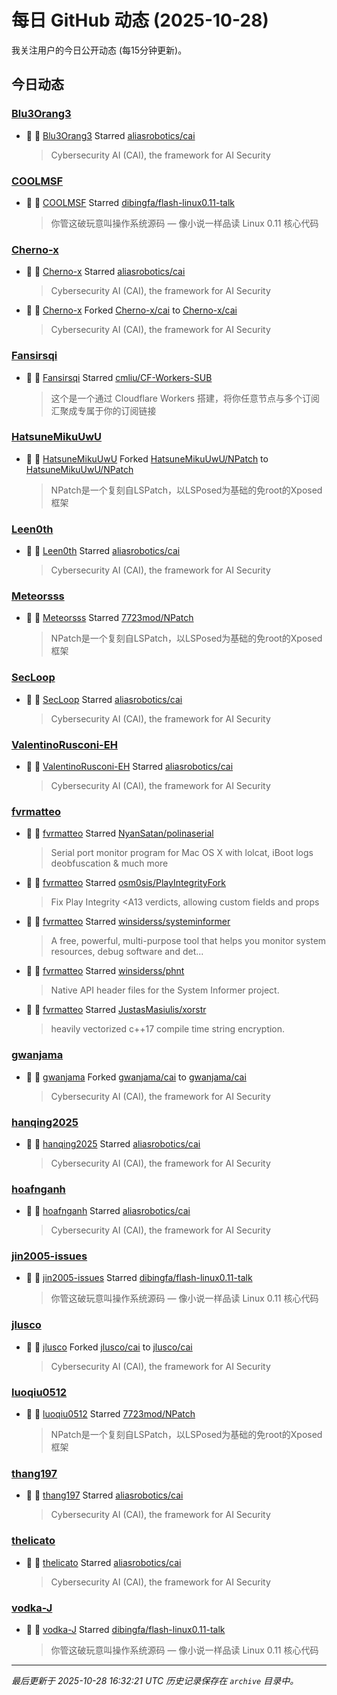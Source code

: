 # 每日 GitHub 动态 (2025-10-28)

我关注用户的今日公开动态 (每15分钟更新)。

## 今日动态

### [Blu3Orang3](https://github.com/Blu3Orang3)
- 🌟 👤 [Blu3Orang3](https://github.com/Blu3Orang3) Starred [aliasrobotics/cai](https://github.com/aliasrobotics/cai)
  > Cybersecurity AI (CAI), the framework for AI Security

### [COOLMSF](https://github.com/COOLMSF)
- 🌟 👤 [COOLMSF](https://github.com/COOLMSF) Starred [dibingfa/flash-linux0.11-talk](https://github.com/dibingfa/flash-linux0.11-talk)
  > 你管这破玩意叫操作系统源码 — 像小说一样品读 Linux 0.11 核心代码

### [Cherno-x](https://github.com/Cherno-x)
- 🌟 👤 [Cherno-x](https://github.com/Cherno-x) Starred [aliasrobotics/cai](https://github.com/aliasrobotics/cai)
  > Cybersecurity AI (CAI), the framework for AI Security
- 🍴 👤 [Cherno-x](https://github.com/Cherno-x) Forked [Cherno-x/cai](https://github.com/Cherno-x/cai) to [Cherno-x/cai](https://github.com/Cherno-x/cai)
  > Cybersecurity AI (CAI), the framework for AI Security

### [Fansirsqi](https://github.com/Fansirsqi)
- 🌟 👤 [Fansirsqi](https://github.com/Fansirsqi) Starred [cmliu/CF-Workers-SUB](https://github.com/cmliu/CF-Workers-SUB)
  > 这个是一个通过 Cloudflare Workers 搭建，将你任意节点与多个订阅汇聚成专属于你的订阅链接

### [HatsuneMikuUwU](https://github.com/HatsuneMikuUwU)
- 🍴 👤 [HatsuneMikuUwU](https://github.com/HatsuneMikuUwU) Forked [HatsuneMikuUwU/NPatch](https://github.com/HatsuneMikuUwU/NPatch) to [HatsuneMikuUwU/NPatch](https://github.com/HatsuneMikuUwU/NPatch)
  > NPatch是一个复刻自LSPatch，以LSPosed为基础的免root的Xposed框架

### [Leen0th](https://github.com/Leen0th)
- 🌟 👤 [Leen0th](https://github.com/Leen0th) Starred [aliasrobotics/cai](https://github.com/aliasrobotics/cai)
  > Cybersecurity AI (CAI), the framework for AI Security

### [Meteorsss](https://github.com/Meteorsss)
- 🌟 👤 [Meteorsss](https://github.com/Meteorsss) Starred [7723mod/NPatch](https://github.com/7723mod/NPatch)
  > NPatch是一个复刻自LSPatch，以LSPosed为基础的免root的Xposed框架

### [SecLoop](https://github.com/SecLoop)
- 🌟 👤 [SecLoop](https://github.com/SecLoop) Starred [aliasrobotics/cai](https://github.com/aliasrobotics/cai)
  > Cybersecurity AI (CAI), the framework for AI Security

### [ValentinoRusconi-EH](https://github.com/ValentinoRusconi-EH)
- 🌟 👤 [ValentinoRusconi-EH](https://github.com/ValentinoRusconi-EH) Starred [aliasrobotics/cai](https://github.com/aliasrobotics/cai)
  > Cybersecurity AI (CAI), the framework for AI Security

### [fvrmatteo](https://github.com/fvrmatteo)
- 🌟 👤 [fvrmatteo](https://github.com/fvrmatteo) Starred [NyanSatan/polinaserial](https://github.com/NyanSatan/polinaserial)
  > Serial port monitor program for Mac OS X with lolcat, iBoot logs deobfuscation & much more
- 🌟 👤 [fvrmatteo](https://github.com/fvrmatteo) Starred [osm0sis/PlayIntegrityFork](https://github.com/osm0sis/PlayIntegrityFork)
  > Fix Play Integrity <A13 verdicts, allowing custom fields and props
- 🌟 👤 [fvrmatteo](https://github.com/fvrmatteo) Starred [winsiderss/systeminformer](https://github.com/winsiderss/systeminformer)
  > A free, powerful, multi-purpose tool that helps you monitor system resources, debug software and det...
- 🌟 👤 [fvrmatteo](https://github.com/fvrmatteo) Starred [winsiderss/phnt](https://github.com/winsiderss/phnt)
  > Native API header files for the System Informer project.
- 🌟 👤 [fvrmatteo](https://github.com/fvrmatteo) Starred [JustasMasiulis/xorstr](https://github.com/JustasMasiulis/xorstr)
  > heavily vectorized c++17 compile time string encryption.

### [gwanjama](https://github.com/gwanjama)
- 🍴 👤 [gwanjama](https://github.com/gwanjama) Forked [gwanjama/cai](https://github.com/gwanjama/cai) to [gwanjama/cai](https://github.com/gwanjama/cai)
  > Cybersecurity AI (CAI), the framework for AI Security

### [hanqing2025](https://github.com/hanqing2025)
- 🌟 👤 [hanqing2025](https://github.com/hanqing2025) Starred [aliasrobotics/cai](https://github.com/aliasrobotics/cai)
  > Cybersecurity AI (CAI), the framework for AI Security

### [hoafnganh](https://github.com/hoafnganh)
- 🌟 👤 [hoafnganh](https://github.com/hoafnganh) Starred [aliasrobotics/cai](https://github.com/aliasrobotics/cai)
  > Cybersecurity AI (CAI), the framework for AI Security

### [jin2005-issues](https://github.com/jin2005-issues)
- 🌟 👤 [jin2005-issues](https://github.com/jin2005-issues) Starred [dibingfa/flash-linux0.11-talk](https://github.com/dibingfa/flash-linux0.11-talk)
  > 你管这破玩意叫操作系统源码 — 像小说一样品读 Linux 0.11 核心代码

### [jlusco](https://github.com/jlusco)
- 🍴 👤 [jlusco](https://github.com/jlusco) Forked [jlusco/cai](https://github.com/jlusco/cai) to [jlusco/cai](https://github.com/jlusco/cai)
  > Cybersecurity AI (CAI), the framework for AI Security

### [luoqiu0512](https://github.com/luoqiu0512)
- 🌟 👤 [luoqiu0512](https://github.com/luoqiu0512) Starred [7723mod/NPatch](https://github.com/7723mod/NPatch)
  > NPatch是一个复刻自LSPatch，以LSPosed为基础的免root的Xposed框架

### [thang197](https://github.com/thang197)
- 🌟 👤 [thang197](https://github.com/thang197) Starred [aliasrobotics/cai](https://github.com/aliasrobotics/cai)
  > Cybersecurity AI (CAI), the framework for AI Security

### [thelicato](https://github.com/thelicato)
- 🌟 👤 [thelicato](https://github.com/thelicato) Starred [aliasrobotics/cai](https://github.com/aliasrobotics/cai)
  > Cybersecurity AI (CAI), the framework for AI Security

### [vodka-J](https://github.com/vodka-J)
- 🌟 👤 [vodka-J](https://github.com/vodka-J) Starred [dibingfa/flash-linux0.11-talk](https://github.com/dibingfa/flash-linux0.11-talk)
  > 你管这破玩意叫操作系统源码 — 像小说一样品读 Linux 0.11 核心代码


---
*最后更新于 2025-10-28 16:32:21 UTC*
*历史记录保存在 `archive` 目录中。*
